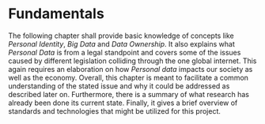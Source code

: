 Fundamentals
==========================================



The following chapter shall provide basic knowledge of concepts like *Personal Identity*, *Big Data* 
and *Data Ownership*. It also explains what *Personal Data* is from a legal standpoint and covers 
some of the issues caused by different legislation colliding through the one global internet. This 
again requires an elaboration on how *Personal data* impacts our society as well as the economy.
Overall, this chapter is meant to facilitate a common understanding of the stated issue and why it 
could be addressed as described later on.
Furthermore, there is a summary of what research has already been done its current state. Finally, 
it gives a brief overview of standards and technologies that might be utilized for this project.
